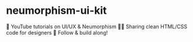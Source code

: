 # neumorphism-ui-kit
🎥 YouTube tutorials on UI/UX &amp; Neumorphism   🧑‍💻 Sharing clean HTML/CSS code for designers   🚀 Follow &amp; build along!
